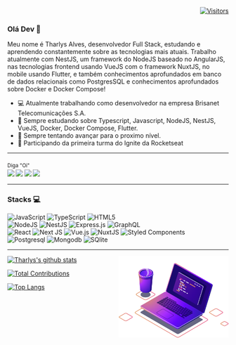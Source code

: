 
<div align="right">

[![Visitors](https://komarev.com/ghpvc/?username=tharlys10&label=Profile%20views&color=0e75b6&style=flat)](https://github.com/Tharlys10)

</div>

### Olá Dev 👋

Meu nome é Tharlys Alves, desenvolvedor Full Stack, estudando e aprendendo constantemente sobre as tecnologias mais atuais. Trabalho atualmente com NestJS, um framework do NodeJS baseado no AngularJS, nas tecnologias frontend usando VueJS com o framework NuxtJS, no mobile usando Flutter, e também conhecimentos aprofundados em banco de dados relacionais como PostgresSQL e conhecimentos aprofundados sobre Docker e Docker Compose!

- 💻 Atualmente trabalhando como desenvolvedor na empresa Brisanet Telecomunicações S.A.
- 🌱 Sempre estudando sobre Typescript, Javascript, NodeJS, NestJS, VueJS, Docker, Docker Compose, Flutter.
- 🔭 Sempre tentando avançar para o proximo nível.
- 🚀 Participando da primeira turma do Ignite da Rocketseat

----

<sub>Diga "Oi" <br>
[<img src="https://img.shields.io/badge/Rocketseat-%237159c1?style=for-the-badge&logo=ghost&theme=dark" />](https://app.rocketseat.com.br/me/tharlysalves) 
[<img src="https://img.shields.io/badge/linkedin-%230077B5.svg?&style=for-the-badge&logo=linkedin&logoColor=white&theme=dark" />](https://www.linkedin.com/in/tharlys-alves-7aaa011ab/) 
[<img src="https://img.shields.io/badge/instagram-%23E4405F.svg?&style=for-the-badge&logo=instagram&logoColor=white&theme=dark">](https://www.instagram.com/tharlys_a/) 
[<img src="https://img.shields.io/badge/Gmail-red?&style=for-the-badge&logo=Gmail&logoColor=white&theme=dark&link=mailto:tharlys2015c@gmail.com">](mailto:tharlys2015c@gmail.com)   
</sub>

---

### Stacks :computer:
<p align="left">
<img alt="JavaScript" src="https://img.shields.io/badge/javascript%20-%23323330.svg?&style=for-the-badge&logo=javascript&logoColor=%23F7DF1E"/>
<img alt="TypeScript" src="https://img.shields.io/badge/typescript%20-%23007ACC.svg?&style=for-the-badge&logo=typescript&logoColor=white"/>
<img alt="HTML5" src="https://img.shields.io/badge/html5%20-%23E34F26.svg?&style=for-the-badge&logo=html5&logoColor=white"/>
<br/>
<img alt="NodeJS" src="https://img.shields.io/badge/node.js%20-%2343853D.svg?&style=for-the-badge&logo=node.js&logoColor=white"/>
<img alt="NestJS" src="https://img.shields.io/badge/nestjs%20-%23E0234E.svg?&style=for-the-badge&logo=nestjs&logoColor=white" />
<img alt="Express.js" src="https://img.shields.io/badge/express%20-green.svg?&style=for-the-badge&logo=express&logoColor=white"/>
<img alt="GraphQL" src="https://img.shields.io/badge/-GraphQL-E10098?style=for-the-badge&logo=graphql"/>
<br/>
<img alt="React" src="https://img.shields.io/badge/react%20-%2320232a.svg?&style=for-the-badge&logo=react&logoColor=%2361DAFB"/>
<img alt="Next JS" src="https://img.shields.io/badge/next%20js%20-%23000000.svg?&style=for-the-badge&logo=next.js&logoColor=white"/>
<img alt="Vue.js" src="https://img.shields.io/badge/vuejs%20-%2335495e.svg?&style=for-the-badge&logo=vue.js&logoColor=%234FC08D"/>
<img alt="NuxtJS" src="https://img.shields.io/badge/NuxtJS%20-green.svg?&style=for-the-badge&logo=NuxtJS&logoColor=white"/>
<img alt="Styled Components" src="https://img.shields.io/badge/styled--components-DB7093?style=for-the-badge&logo=styled-components&logoColor=white"/>
<br/>
<img alt="Postgresql" src="https://img.shields.io/badge/postgresql%20-blue.svg?&style=for-the-badge&logo=postgresql&logoColor=white"/>
<img alt="Mongodb" src="https://img.shields.io/badge/mongodb%20-green.svg?&style=for-the-badge&logo=mongodb&logoColor=white"/>
<img alt="SQlite" src="https://img.shields.io/badge/sqlite%20-blue.svg?&style=for-the-badge&logo=sqlite&logoColor=white"/>
</p>

----

<img style="margin 1040px;" src=".github/computer-illustration.png" min-width="250px" max-width="250px" width="250px" align="right" alt="Computador iuriCode">

<p align="justify">

[![Tharlys's github stats](https://github-readme-stats.vercel.app/api?username=Tharlys10&show_icons=true&theme=dracula&locale=pt-br&title_color=FFF)](https://github.com/anuraghazra/github-readme-stats)

[![Total Contributions](https://github-readme-streak-stats.herokuapp.com/?user=tharlys10&layout=compact&theme=dracula&locale=pt-br&title_color=FFF)](https://github.com/anuraghazra/github-readme-stats)

[![Top Langs](https://github-readme-stats.vercel.app/api/top-langs/?username=Tharlys10&layout=compact&theme=dracula&locale=pt-br&title_color=FFF)](https://github.com/anuraghazra/github-readme-stats)
</p>

